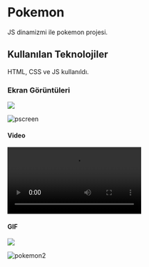 <h1>Pokemon</h1>

JS dinamizmi ile pokemon projesi.

<h2> Kullanılan Teknolojiler</h2>

HTML, CSS ve JS kullanıldı.


<h3>Ekran Görüntüleri</h3>

![](pscreen.png)

![pscreen](https://github.com/EyupSaltukB/pokemon/assets/129687853/320c9d49-ef24-4c19-894b-39def5b2c592)


<h4> Video </h4>

![](pokemon.mp4)




<h4> GIF </h4>

![](pokemon2.gif)

![pokemon2](https://github.com/EyupSaltukB/pokemon/assets/129687853/a97b5d14-5573-469f-ad0b-475333257422)
